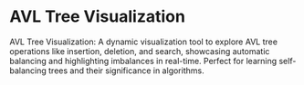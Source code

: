 # AVL Tree Visualization
 AVL Tree Visualization: A dynamic visualization tool to explore AVL tree operations like insertion, deletion, and search, showcasing automatic balancing and highlighting imbalances in real-time. Perfect for learning self-balancing trees and their significance in algorithms.
